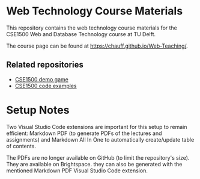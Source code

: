 # Web Technology Course Materials

This repository contains the web technology course materials for the CSE1500 Web and Database Technology course at TU Delft.

The course page can be found at https://chauff.github.io/Web-Teaching/.

## Related repositories

- [CSE1500 demo game](https://github.io/chauff/demo-game)
- [CSE1500 code examples](https://github.io/chauff/demo-code)

# Setup Notes

Two Visual Studio Code extensions are important for this setup to remain efficient: Markdown PDF (to generate PDFs of the lectures and assignments) and Markdown All In One to automatically create/update table of contents.

The PDFs are no longer available on GitHub (to limit the repository's size). They are available on Brightspace. they can also be generated with the mentioned Markdown PDF Visual Studio Code extension.

